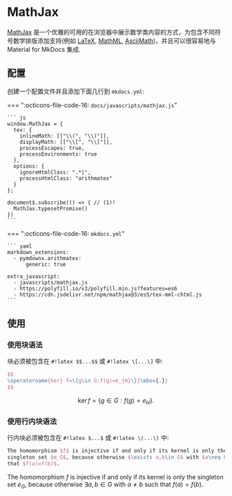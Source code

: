 # MathJax

[MathJax] 是一个优雅的可用的在浏览器中展示数学类内容的方式，为包含不同符号数学排版添加支持(例如 [LaTeX], [MathML], [AsciiMath])，并且可以很容易地与
Material for MkDocs 集成.

[MathJax]: https://www.mathjax.org/
[LaTeX]: https://en.wikibooks.org/wiki/LaTeX/Mathematics
[MathML]: https://en.wikipedia.org/wiki/MathML
[AsciiMath]: http://asciimath.org/

## 配置

创建一个配置文件并且添加下面几行到 `mkdocs.yml`:

=== ":octicons-file-code-16: `docs/javascripts/mathjax.js`"

    ``` js
    window.MathJax = {
      tex: {
        inlineMath: [["\\(", "\\)"]],
        displayMath: [["\\[", "\\]"]],
        processEscapes: true,
        processEnvironments: true
      },
      options: {
        ignoreHtmlClass: ".*|",
        processHtmlClass: "arithmatex"
      }
    };
    
    document$.subscribe(() => { // (1)!
      MathJax.typesetPromise()
    })
    ```

=== ":octicons-file-code-16: `mkdocs.yml`"

    ``` yaml
    markdown_extensions:
      - pymdownx.arithmatex:
          generic: true
    
    extra_javascript:
      - javascripts/mathjax.js
      - https://polyfill.io/v3/polyfill.min.js?features=es6
      - https://cdn.jsdelivr.net/npm/mathjax@3/es5/tex-mml-chtml.js
    ```

<script src="https://polyfill.io/v3/polyfill.min.js?features=es6"></script>
<script id="MathJax-script" async src="https://cdn.jsdelivr.net/npm/mathjax@3/es5/tex-mml-chtml.js"></script>
<script>
  window.MathJax = {
    tex: {
      inlineMath: [["\\(", "\\)"]],
      displayMath: [["\\[", "\\]"]],
      processEscapes: true,
      processEnvironments: true
    },
    options: {
      ignoreHtmlClass: ".*|",
      processHtmlClass: "arithmatex"
    }
  };
</script>

## 使用

### 使用块语法

块必须被包含在 `#!latex $$...$$` 或 `#!latex \[...\]` 中:

``` latex title="MathJax, block syntax"
$$
\operatorname{ker} f=\{g\in G:f(g)=e_{H}\}{\mbox{.}}
$$
```

<div class="result" markdown>

$$
\operatorname{ker} f=\{g\in G:f(g)=e_{H}\}{\mbox{.}}
$$

</div>

### 使用行内块语法

行内块必须被包含在 `#!latex $...$` 或 `#!latex \(...\)` 中:

``` latex title="MathJax, inline syntax"
The homomorphism $f$ is injective if and only if its kernel is only the 
singleton set $e_G$, because otherwise $\exists a,b\in G$ with $a\neq b$ such 
that $f(a)=f(b)$.
```

<div class="result" markdown>

The homomorphism $f$ is injective if and only if its kernel is only the 
singleton set $e_G$, because otherwise $\exists a,b\in G$ with $a\neq b$ such 
that $f(a)=f(b)$.

</div>
